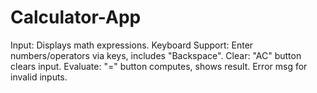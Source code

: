 # Calculator-App

Input: Displays math expressions. 
Keyboard Support: Enter numbers/operators via keys, includes "Backspace". 
Clear: "AC" button clears input. 
Evaluate: "=" button computes, shows result. Error msg for invalid inputs.
